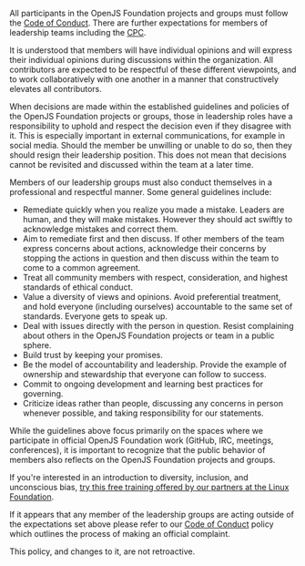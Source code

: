 All participants in the OpenJS Foundation projects and groups must follow the
[Code of Conduct](CODE_OF_CONDUCT.md). There are further expectations for
members of leadership teams including the
[CPC](https://github.com/openjs-foundation/cross-project-council/blob/master/CPC-CHARTER.md).

It is understood that members will have individual opinions and will express
their individual opinions during discussions within the organization. All
contributors are expected to be respectful of these different viewpoints,
and to work collaboratively with one another in a manner that constructively
elevates all contributors.

When decisions are made within the established guidelines and policies of the
OpenJS Foundation projects or groups, those in leadership roles have a
responsibility to uphold and respect the decision even if they disagree with
it. This is especially important in external communications, for example in
social media. Should the member be unwilling or unable to do so, then they
should resign their leadership position. This does not mean that decisions
cannot be revisited and discussed within the team at a later time.

Members of our leadership groups must also conduct themselves in a
professional and respectful manner. Some general guidelines include:

- Remediate quickly when you realize you made a mistake. Leaders are human,
  and they will make mistakes. However they should act swiftly to
  acknowledge mistakes and correct them.
- Aim to remediate first and then discuss. If other members of the
  team express concerns about actions, acknowledge their concerns by
  stopping the actions in question and then discuss within the team
  to come to a common agreement.
- Treat all community members with respect, consideration, and highest
  standards of ethical conduct.
- Value a diversity of views and opinions. Avoid preferential
  treatment, and hold everyone (including ourselves) accountable to the same
  set of standards. Everyone gets to speak up.
- Deal with issues directly with the person in question. Resist complaining
  about others in the OpenJS Foundation projects or team in a public sphere.
- Build trust by keeping your promises.
- Be the model of accountability and leadership. Provide the example of
  ownership and stewardship that everyone can follow to success.
- Commit to ongoing development and learning best practices for governing.
- Criticize ideas rather than people, discussing any concerns in person
  whenever possible, and taking responsibility for our statements.

While the guidelines above focus primarily on the spaces where
we participate in official OpenJS Foundation work (GitHub, IRC, meetings,
conferences), it is important to recognize that the public behavior
of members also reflects on the OpenJS Foundation projects and groups.

If you're interested in an introduction to diversity, inclusion, and unconscious bias, 
[try this free training offered by our partners at the Linux Foundation](https://training.linuxfoundation.org/training/inclusive-speaker-orientation/).

If it appears that any member of the leadership groups are acting outside
of the expectations set above please refer to our
[Code of Conduct](CODE_OF_CONDUCT.md)
policy which outlines the process of making an official complaint.

This policy, and changes to it, are not retroactive.
